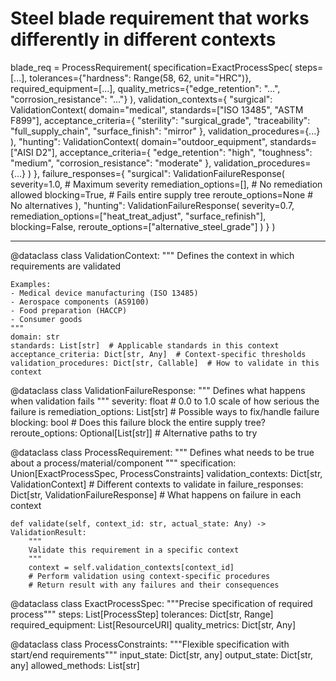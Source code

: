 # Steel blade requirement that works differently in different contexts
blade_req = ProcessRequirement(
    specification=ExactProcessSpec(
        steps=[...],
        tolerances={"hardness": Range(58, 62, unit="HRC")},
        required_equipment=[...],
        quality_metrics={"edge_retention": "...", "corrosion_resistance": "..."}
    ),
    validation_contexts={
        "surgical": ValidationContext(
            domain="medical",
            standards=["ISO 13485", "ASTM F899"],
            acceptance_criteria={
                "sterility": "surgical_grade",
                "traceability": "full_supply_chain",
                "surface_finish": "mirror"
            },
            validation_procedures={...}
        ),
        "hunting": ValidationContext(
            domain="outdoor_equipment",
            standards=["AISI D2"],
            acceptance_criteria={
                "edge_retention": "high",
                "toughness": "medium",
                "corrosion_resistance": "moderate"
            },
            validation_procedures={...}
        )
    },
    failure_responses={
        "surgical": ValidationFailureResponse(
            severity=1.0,  # Maximum severity
            remediation_options=[],  # No remediation allowed
            blocking=True,  # Fails entire supply tree
            reroute_options=None  # No alternatives
        ),
        "hunting": ValidationFailureResponse(
            severity=0.7,
            remediation_options=["heat_treat_adjust", "surface_refinish"],
            blocking=False,
            reroute_options=["alternative_steel_grade"]
        )
    }
)


---

@dataclass
class ValidationContext:
    """
    Defines the context in which requirements are validated
    
    Examples:
    - Medical device manufacturing (ISO 13485)
    - Aerospace components (AS9100)
    - Food preparation (HACCP)
    - Consumer goods
    """
    domain: str
    standards: List[str]  # Applicable standards in this context
    acceptance_criteria: Dict[str, Any]  # Context-specific thresholds
    validation_procedures: Dict[str, Callable]  # How to validate in this context

@dataclass
class ValidationFailureResponse:
    """
    Defines what happens when validation fails
    """
    severity: float  # 0.0 to 1.0 scale of how serious the failure is
    remediation_options: List[str]  # Possible ways to fix/handle failure
    blocking: bool  # Does this failure block the entire supply tree?
    reroute_options: Optional[List[str]]  # Alternative paths to try

@dataclass
class ProcessRequirement:
    """
    Defines what needs to be true about a process/material/component
    """
    specification: Union[ExactProcessSpec, ProcessConstraints]
    validation_contexts: Dict[str, ValidationContext]  # Different contexts to validate in
    failure_responses: Dict[str, ValidationFailureResponse]  # What happens on failure in each context
    
    def validate(self, context_id: str, actual_state: Any) -> ValidationResult:
        """
        Validate this requirement in a specific context
        """
        context = self.validation_contexts[context_id]
        # Perform validation using context-specific procedures
        # Return result with any failures and their consequences

@dataclass
class ExactProcessSpec:
    """Precise specification of required process"""
    steps: List[ProcessStep]
    tolerances: Dict[str, Range]
    required_equipment: List[ResourceURI]
    quality_metrics: Dict[str, Any]

@dataclass
class ProcessConstraints:
    """Flexible specification with start/end requirements"""
    input_state: Dict[str, any]
    output_state: Dict[str, any]
    allowed_methods: List[str]